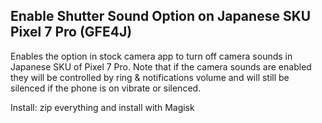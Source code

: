 ## Enable Shutter Sound Option on Japanese SKU Pixel 7 Pro (GFE4J)

Enables the option in stock camera app to turn off camera sounds in Japanese SKU of Pixel 7 Pro. Note that if the camera sounds are enabled they will be controlled by ring & notifications volume and will still be silenced if the phone is on vibrate or silenced.

Install: zip everything and install with Magisk
